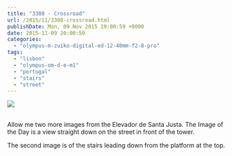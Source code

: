```yaml
---
title: "3308 - Crossroad"
url: /2015/11/3308-crossroad.html
publishDate: Mon, 09 Nov 2015 19:00:59 +0000
date: 2015-11-09 20:00:59
categories: 
  - "olympus-m-zuiko-digital-ed-12-40mm-f2-8-pro"
tags: 
  - "lisbon"
  - "olympus-om-d-e-m1"
  - "portugal"
  - "stairs"
  - "street"
---
```

<div class="container">
<div class="center"><a target="_blank" href="https://d25zfm9zpd7gm5.cloudfront.net/1200x1200/2015/20150902_170612_lr.jpg"><img class="webfeedsFeaturedVisual" src="https://d25zfm9zpd7gm5.cloudfront.net/0600x0600/2015/20150902_170612_lr.jpg" /></a></div>
</div>
<br />

Allow me two more images from the Elevador de Santa Justa. The Image of the Day is a view straight down on the street in front of the tower.

<a target="_blank" href="https://d25zfm9zpd7gm5.cloudfront.net/1200x1200/2015/20150902_170832_lr.jpg"><img style="margin: 0pt 10px 0pt 0px; float: left;" src="https://d25zfm9zpd7gm5.cloudfront.net/0150x0150/2015/20150902_170832_lr.jpg" alt="" border="0" /></a> The second image is of the stairs leading down from the platform at the top.


